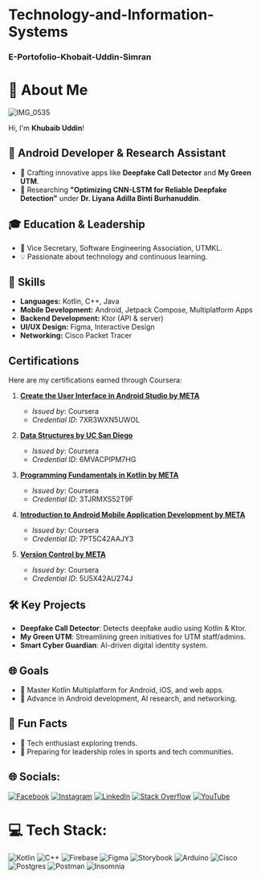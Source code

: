# Technology-and-Information-Systems
### E-Portofolio-Khobait-Uddin-Simran


# 👋 About Me  
![IMG_0535](https://github.com/user-attachments/assets/15a1c625-892f-49b8-9719-fa3a62ffa057)

Hi, I'm **Khubaib Uddin**!  

## 🌟 Android Developer & Research Assistant  
- 🚀 Crafting innovative apps like **Deepfake Call Detector** and **My Green UTM**.  
- 🔬 Researching **"Optimizing CNN-LSTM for Reliable Deepfake Detection"** under **Dr. Liyana Adilla Binti Burhanuddin**.  

## 🎓 Education & Leadership  
- 📌 Vice Secretary, Software Engineering Association, UTMKL.  
- 💡 Passionate about technology and continuous learning.  

## 🚀 Skills  
- **Languages:** Kotlin, C++, Java  
- **Mobile Development:** Android, Jetpack Compose, Multiplatform Apps  
- **Backend Development:** Ktor (API & server)  
- **UI/UX Design:** Figma, Interactive Design  
- **Networking:** Cisco Packet Tracer  
## Certifications

Here are my certifications earned through Coursera:

1. **[Create the User Interface in Android Studio by META](https://www.coursera.org/account/accomplishments/verify/7XR3WXN5UWOL)**
   - *Issued by*: Coursera
   - *Credential ID*: 7XR3WXN5UWOL

2. **[Data Structures by UC San Diego](https://www.coursera.org/account/accomplishments/verify/6MVACPIPM7HG)**
   - *Issued by*: Coursera
   - *Credential ID*: 6MVACPIPM7HG

3. **[Programming Fundamentals in Kotlin by META](https://www.coursera.org/account/accomplishments/verify/3TJRMXS52T9F)**
   - *Issued by*: Coursera
   - *Credential ID*: 3TJRMXS52T9F

4. **[Introduction to Android Mobile Application Development by META ](https://www.coursera.org/account/accomplishments/verify/7PT5C42AAJY3)**
   - *Issued by*: Coursera
   - *Credential ID*: 7PT5C42AAJY3

5. **[Version Control by META](https://www.coursera.org/account/accomplishments/verify/5U5X42AU274J)**
   - *Issued by*: Coursera
   - *Credential ID*: 5U5X42AU274J


## 🛠️ Key Projects  
- **Deepfake Call Detector**: Detects deepfake audio using Kotlin & Ktor.  
- **My Green UTM**: Streamlining green initiatives for UTM staff/admins.  
- **Smart Cyber Guardian**: AI-driven digital identity system.  

## 🌐 Goals  
- 🌱 Master Kotlin Multiplatform for Android, iOS, and web apps.  
- 🚀 Advance in Android development, AI research, and networking.  

## 🌟 Fun Facts  
- 🎯 Tech enthusiast exploring trends.  
- 🏅 Preparing for leadership roles in sports and tech communities.  
## 🌐 Socials:
[![Facebook](https://img.shields.io/badge/Facebook-%231877F2.svg?logo=Facebook&logoColor=white)](https://facebook.com/khubaibuddin) [![Instagram](https://img.shields.io/badge/Instagram-%23E4405F.svg?logo=Instagram&logoColor=white)](https://instagram.com/khubaib_bbbb) [![LinkedIn](https://img.shields.io/badge/LinkedIn-%230077B5.svg?logo=linkedin&logoColor=white)](https://linkedin.com/in/KhobaitUddinSimran) [![Stack Overflow](https://img.shields.io/badge/-Stackoverflow-FE7A16?logo=stack-overflow&logoColor=white)](https://stackoverflow.com/users/22827963/khubaib-uddin-simran) [![YouTube](https://img.shields.io/badge/YouTube-%23FF0000.svg?logo=YouTube&logoColor=white)](https://youtube.com/@Khubaibb-2027) 

# 💻 Tech Stack:
![Kotlin](https://img.shields.io/badge/kotlin-%237F52FF.svg?style=for-the-badge&logo=kotlin&logoColor=white) ![C++](https://img.shields.io/badge/c++-%2300599C.svg?style=for-the-badge&logo=c%2B%2B&logoColor=white) ![Firebase](https://img.shields.io/badge/firebase-%23039BE5.svg?style=for-the-badge&logo=firebase) ![Figma](https://img.shields.io/badge/figma-%23F24E1E.svg?style=for-the-badge&logo=figma&logoColor=white) ![Storybook](https://img.shields.io/badge/-Storybook-FF4785?style=for-the-badge&logo=storybook&logoColor=white) ![Arduino](https://img.shields.io/badge/-Arduino-00979D?style=for-the-badge&logo=Arduino&logoColor=white) ![Cisco](https://img.shields.io/badge/cisco-%23049fd9.svg?style=for-the-badge&logo=cisco&logoColor=black) ![Postgres](https://img.shields.io/badge/postgres-%23316192.svg?style=for-the-badge&logo=postgresql&logoColor=white) ![Postman](https://img.shields.io/badge/Postman-FF6C37?style=for-the-badge&logo=postman&logoColor=white) ![Insomnia](https://img.shields.io/badge/Insomnia-black?style=for-the-badge&logo=insomnia&logoColor=5849BE)
